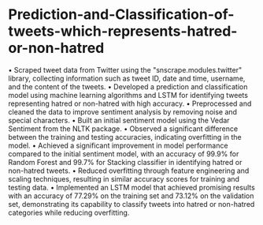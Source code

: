 # Prediction-and-Classification-of-tweets-which-represents-hatred-or-non-hatred
•	Scraped tweet data from Twitter using the "snscrape.modules.twitter" library, collecting information such as tweet ID, date and time, username, and the content of the tweets.
•	Developed a prediction and classification model using machine learning algorithms and LSTM for identifying tweets representing hatred or non-hatred with high accuracy.
•	Preprocessed and cleaned the data to improve sentiment analysis by removing noise and special characters.
•	Built an initial sentiment model using the Vedar Sentiment from the NLTK package.
•	Observed a significant difference between the training and testing accuracies, indicating overfitting in the model.
•	Achieved a significant improvement in model performance compared to the initial sentiment model, with an accuracy of 99.9% for Random Forest and 99.7% for Stacking classifier in identifying hatred or non-hatred tweets.
•	Reduced overfitting through feature engineering and scaling techniques, resulting in similar accuracy scores for training and testing data.
•	Implemented an LSTM model that achieved promising results with an accuracy of 77.29% on the training set and 73.12% on the validation set, demonstrating its capability to classify tweets into hatred or non-hatred categories while reducing overfitting.
